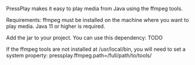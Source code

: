 PressPlay makes it easy to play media from Java using the ffmpeg tools. 

Requirements:
ffmpeg must be installed on the machine where you want to play media.
Java 11 or higher is required.

Add the jar to your project. You can use this dependency:
TODO

If the ffmpeg tools are not installed at /usr/local/bin, you will need to set a system property:
pressplay.ffmpeg.path=/full/path/to/tools/

